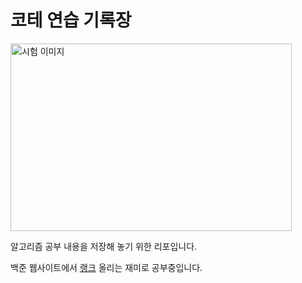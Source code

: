 코테 연습 기록장
==================

<img src="resource/test.jpg" width="450px" height="300px" title="코태" alt="시험 이미지"></img><br/>

알고리즘 공부 내용을 저장해 놓기 위한 리포입니다.   
   
백준 웹사이트에서 [랭크](https://solved.ac/profile/6cessfuldev) 올리는 재미로 공부중입니다.   
   

 
